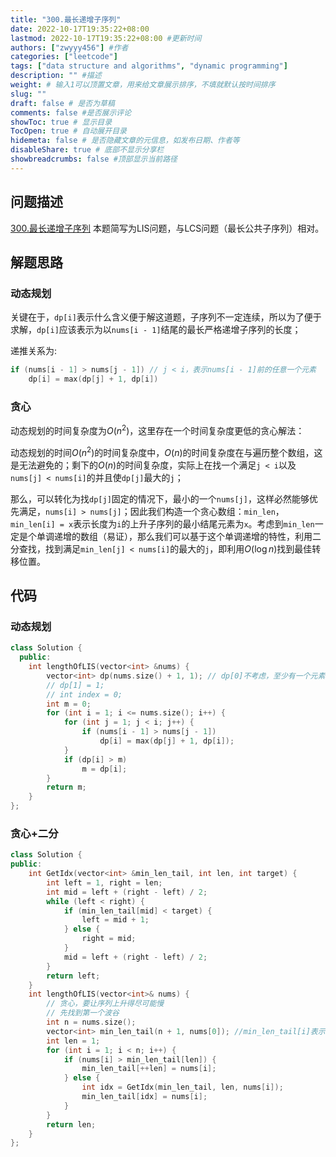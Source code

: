 ```yaml
---
title: "300.最长递增子序列"
date: 2022-10-17T19:35:22+08:00
lastmod: 2022-10-17T19:35:22+08:00 #更新时间
authors: ["zwyyy456"] #作者
categories: ["leetcode"]
tags: ["data structure and algorithms", "dynamic programming"]
description: "" #描述
weight: # 输入1可以顶置文章，用来给文章展示排序，不填就默认按时间排序
slug: ""
draft: false # 是否为草稿
comments: false #是否展示评论
showToc: true # 显示目录
TocOpen: true # 自动展开目录
hidemeta: false # 是否隐藏文章的元信息，如发布日期、作者等
disableShare: true # 底部不显示分享栏
showbreadcrumbs: false #顶部显示当前路径
---
```

## 问题描述
[300.最长递增子序列](https://leetcode.cn/problems/longest-increasing-subsequence/)
本题简写为LIS问题，与LCS问题（最长公共子序列）相对。

## 解题思路
### 动态规划
关键在于，`dp[i]`表示什么含义便于解这道题，子序列不一定连续，所以为了便于求解，`dp[i]`应该表示为以`nums[i - 1]`结尾的最长严格递增子序列的长度；

递推关系为:
```cpp
if (nums[i - 1] > nums[j - 1]) // j < i，表示nums[i - 1]前的任意一个元素
    dp[i] = max(dp[j] + 1, dp[i])
```

### 贪心
动态规划的时间复杂度为$O(n^2)$，这里存在一个时间复杂度更低的贪心解法：

动态规划的时间$O(n^2)$的时间复杂度中，$O(n)$的时间复杂度在与遍历整个数组，这是无法避免的；剩下的$O(n)$的时间复杂度，实际上在找一个满足`j < i`以及`nums[j] < nums[i]`的并且使`dp[j]`最大的`j`；

那么，可以转化为找`dp[j]`固定的情况下，最小的一个`nums[j]`，这样必然能够优先满足，`nums[i] > nums[j]`；因此我们构造一个贪心数组：`min_len`，`min_len[i] = x`表示长度为`i`的上升子序列的最小结尾元素为`x`。考虑到`min_len`一定是个单调递增的数组（易证），那么我们可以基于这个单调递增的特性，利用二分查找，找到满足`min_len[j] < nums[i]`的最大的`j`，即利用$O(\log n)$找到最佳转移位置。

## 代码
### 动态规划
```cpp
class Solution {
  public:
    int lengthOfLIS(vector<int> &nums) {
        vector<int> dp(nums.size() + 1, 1); // dp[0]不考虑，至少有一个元素，所以初始化为1
        // dp[1] = 1;
        // int index = 0;
        int m = 0;
        for (int i = 1; i <= nums.size(); i++) {
            for (int j = 1; j < i; j++) {
                if (nums[i - 1] > nums[j - 1])
                    dp[i] = max(dp[j] + 1, dp[i]);
            }
            if (dp[i] > m)
                m = dp[i];
        }
        return m;
    }
};
```

### 贪心+二分
```cpp
class Solution {
public:
    int GetIdx(vector<int> &min_len_tail, int len, int target) {
        int left = 1, right = len;
        int mid = left + (right - left) / 2;
        while (left < right) {
            if (min_len_tail[mid] < target) {
                left = mid + 1;
            } else {
                right = mid;
            }
            mid = left + (right - left) / 2;
        }
        return left;
    }
    int lengthOfLIS(vector<int>& nums) {
        // 贪心，要让序列上升得尽可能慢
        // 先找到第一个波谷
        int n = nums.size();
        vector<int> min_len_tail(n + 1, nums[0]); //min_len_tail[i]表示长度为i的上升子序列的末尾元素的最小值
        int len = 1;
        for (int i = 1; i < n; i++) {
            if (nums[i] > min_len_tail[len]) {
                min_len_tail[++len] = nums[i];
            } else {
                int idx = GetIdx(min_len_tail, len, nums[i]);
                min_len_tail[idx] = nums[i];
            }
        }
        return len;
    }
};
```